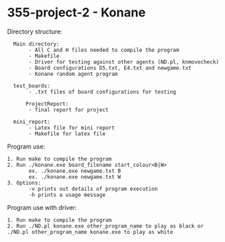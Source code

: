 # 355-project-2 - Konane

Directory structure:

	  Main directory:
	       - All C and H files needed to compile the program
	       - Makefile
	       - Driver for testing against other agents (ND.pl, knmovecheck)
	       - Board configurations D5.txt, E4.txt and newgame.txt
	       - Konane random agent program

	  test_boards:
	       - .txt files of board configurations for testing

          ProjectReport:
	       - final report for project

	  mini_report:
	       - Latex file for mini report
	       - Makefile for latex file

Program use:

	1. Run make to compile the program
	2. Run ./konane.exe board_filename start_colour<B|W>
	       ex. ./konane.exe newgame.txt B
	       ex. ./konane.exe newgame.txt W
	3. Options:
	       -v prints out details of program execution
	       -h prints a usage message

Program use with driver:

	1. Run make to compile the program
	2. Run ./ND.pl konane.exe other_program_name to play as black or ./ND.pl other_program_name konane.exe to play as white
